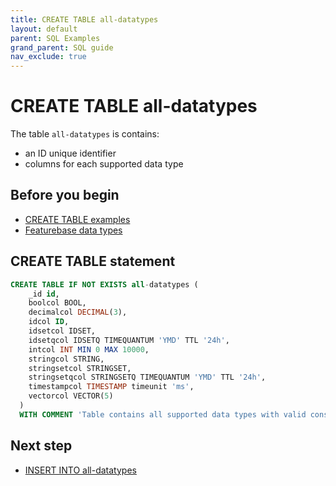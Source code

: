 ```yaml
---
title: CREATE TABLE all-datatypes
layout: default
parent: SQL Examples
grand_parent: SQL guide
nav_exclude: true
---
```


# CREATE TABLE all-datatypes

The table `all-datatypes` is contains:
* an ID unique identifier
* columns for each supported data type

## Before you begin
* [CREATE TABLE examples](/docs/sql-guide/examples/sql-eg-home/#create-table-examples)
* [Featurebase data types](/docs/sql-guide/data-types/data-types-home)

## CREATE TABLE statement

```sql
CREATE TABLE IF NOT EXISTS all-datatypes (
    _id id,
    boolcol BOOL,
    decimalcol DECIMAL(3),
    idcol ID,
    idsetcol IDSET,
    idsetqcol IDSETQ TIMEQUANTUM 'YMD' TTL '24h',
    intcol INT MIN 0 MAX 10000,
    stringcol STRING,
    stringsetcol STRINGSET,
    stringsetqcol STRINGSETQ TIMEQUANTUM 'YMD' TTL '24h',
    timestampcol TIMESTAMP timeunit 'ms',
    vectorcol VECTOR(5)
  )
  WITH COMMENT 'Table contains all supported data types with valid constraints';
```

## Next step

* [INSERT INTO all-datatypes](/docs/sql-guide/examples/sql-eg-insert/sql-eg-insert-all-datatypes)
